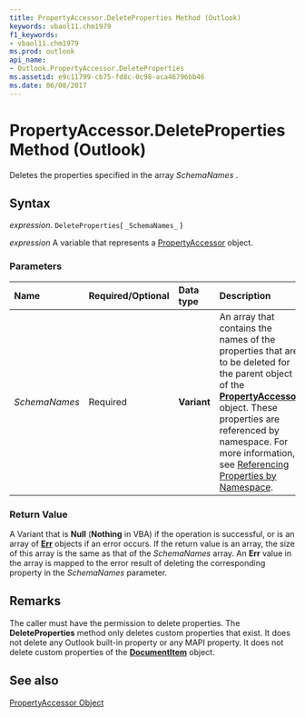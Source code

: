 ```yaml
---
title: PropertyAccessor.DeleteProperties Method (Outlook)
keywords: vbaol11.chm1979
f1_keywords:
- vbaol11.chm1979
ms.prod: outlook
api_name:
- Outlook.PropertyAccessor.DeleteProperties
ms.assetid: e9c11799-cb75-fd8c-0c98-aca46796bb46
ms.date: 06/08/2017
---
```



# PropertyAccessor.DeleteProperties Method (Outlook)

Deletes the properties specified in the array  _SchemaNames_ .


## Syntax

 _expression_. `DeleteProperties`( `_SchemaNames_` )

 _expression_ A variable that represents a [PropertyAccessor](./Outlook.PropertyAccessor.md) object.


### Parameters



|Name|Required/Optional|Data type|Description|
|:-----|:-----|:-----|:-----|
| _SchemaNames_|Required| **Variant**|An array that contains the names of the properties that are to be deleted for the parent object of the  **[PropertyAccessor](Outlook.PropertyAccessor.md)** object. These properties are referenced by namespace. For more information, see [Referencing Properties by Namespace](../outlook/How-to/Navigation/referencing-properties-by-namespace.md).|

### Return Value

A Variant that is  **Null** (**Nothing** in VBA) if the operation is successful, or is an array of **[Err](../language/reference/User-Interface-Help/err-object.md)** objects if an error occurs. If the return value is an array, the size of this array is the same as that of the _SchemaNames_ array. An **Err** value in the array is mapped to the error result of deleting the corresponding property in the _SchemaNames_ parameter.


## Remarks

The caller must have the permission to delete properties. The  **DeleteProperties** method only deletes custom properties that exist. It does not delete any Outlook built-in property or any MAPI property. It does not delete custom properties of the **[DocumentItem](Outlook.DocumentItem.md)** object.


## See also


[PropertyAccessor Object](Outlook.PropertyAccessor.md)

